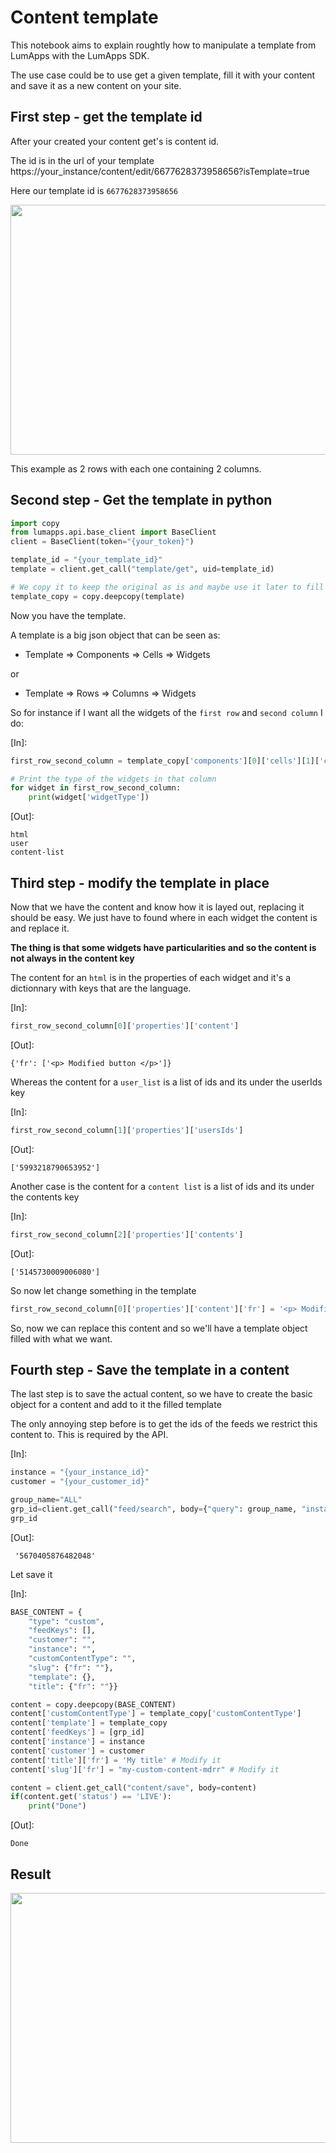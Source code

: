 # Content template

This notebook aims to explain roughtly how to manipulate a template from LumApps with the LumApps SDK.

The use case could be to use get a given template, fill it with your content and save it as a new content on your site.

## First step - get the template id

After your created your content get's is content id.

The id is in the url of your template
https://your_instance/content/edit/6677628373958656?isTemplate=true

Here our template id is ``6677628373958656``

<img src="https://i.ibb.co/KmzVdW3/template.png" width=800, height=400>

This example as 2 rows with each one containing 2 columns.

## Second step - Get the template in python

```python
import copy
from lumapps.api.base_client import BaseClient
client = BaseClient(token="{your_token}")

template_id = "{your_template_id}"
template = client.get_call("template/get", uid=template_id)

# We copy it to keep the original as is and maybe use it later to fill it with different content
template_copy = copy.deepcopy(template)
```

Now you have the template.

A template is a big json object that can be seen as:

* Template => Components => Cells => Widgets

or

* Template => Rows => Columns => Widgets

So for instance if I want all the widgets of the `first row` and `second column` I do:

[In]:
```python
first_row_second_column = template_copy['components'][0]['cells'][1]['components']

# Print the type of the widgets in that column
for widget in first_row_second_column:
    print(widget['widgetType'])
```
[Out]:

    html
    user
    content-list


## Third step - modify the template in place

Now that we have the content and know how it is layed out, replacing it should be easy. We just have to found where in each widget the content is and replace it.

**The thing is that some widgets have particularities and so the content is not always in the content key**


The content for an `html` is in the properties of each widget and it's a dictionnary with keys that are the language.

[In]:
```python
first_row_second_column[0]['properties']['content']
```
[Out]:



    {'fr': ['<p> Modified button </p>']}



Whereas the content for a `user_list` is a list of ids and its under the userIds key

[In]:
```python
first_row_second_column[1]['properties']['usersIds']
```
[Out]:



    ['5993218790653952']



Another case is the content for a `content list` is a list of ids and its under the contents key

[In]:
```python
first_row_second_column[2]['properties']['contents']
```
[Out]:



    ['5145730009006080']



So now let change something in the template


```python
first_row_second_column[0]['properties']['content']['fr'] = '<p> Modified button </p>'
```

So, now we can replace this content and so we'll have a template object filled with what we want.

## Fourth step - Save the template in a content

The last step is to save the actual content, so we have to create the basic object for a content and add to it the filled template

The only annoying step before is to get the ids of the feeds we restrict this content to. This is required by the API.

[In]:
```python
instance = "{your_instance_id}"
customer = "{your_customer_id}"

group_name="ALL"
grp_id=client.get_call("feed/search", body={"query": group_name, "instance": instance})[0]['id']
grp_id
```
[Out]:



     '5670405876482048'


Let save it

[In]:
```python
BASE_CONTENT = {
    "type": "custom",
    "feedKeys": [],
    "customer": "",
    "instance": "",
    "customContentType": "",
    "slug": {"fr": ""},
    "template": {},
    "title": {"fr": ""}}

content = copy.deepcopy(BASE_CONTENT)
content['customContentType'] = template_copy['customContentType']
content['template'] = template_copy
content['feedKeys'] = [grp_id]
content['instance'] = instance
content['customer'] = customer
content['title']['fr'] = 'My title' # Modify it
content['slug']['fr'] = "my-custom-content-mdrr" # Modify it

content = client.get_call("content/save", body=content)
if(content.get('status') == 'LIVE'):
    print("Done")

```
[Out]:

    Done


## Result
<img src="https://i.ibb.co/xsjZ3rx/content.png" width=800, height=400>
